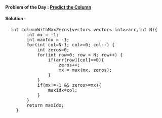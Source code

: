 #### Problem of the Day : [Predict the Column](https://www.geeksforgeeks.org/problems/predict-the-column/1)

#### Solution :
<pre>
  int columnWithMaxZeros(vector< vector< int>>arr,int N){
        int mx = -1;
        int maxIdx = -1;
        for(int col=N-1; col>=0; col--) {
            int zeros=0;
            for(int row=0; row < N; row++) {
                if(arr[row][col]==0){
                    zeros++;
                    mx = max(mx, zeros);
                }
            }
            if(mx!=-1 && zeros>=mx){
                maxIdx=col;
            }
        }
        return maxIdx;
    }
</pre>
